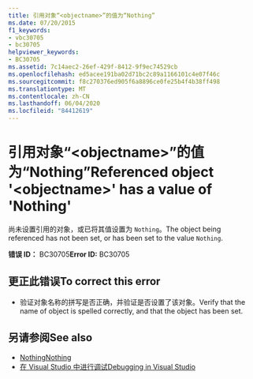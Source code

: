 ```yaml
---
title: 引用对象“<objectname>”的值为“Nothing”
ms.date: 07/20/2015
f1_keywords:
- vbc30705
- bc30705
helpviewer_keywords:
- BC30705
ms.assetid: 7c14aec2-26ef-429f-8412-9f9ec74529cb
ms.openlocfilehash: ed5acee191ba02d71bc2c89a1166101c4e07f46c
ms.sourcegitcommit: f8c270376ed905f6a8896ce0fe25b4f4b38ff498
ms.translationtype: MT
ms.contentlocale: zh-CN
ms.lasthandoff: 06/04/2020
ms.locfileid: "84412619"
---
```

# <a name="referenced-object-objectname-has-a-value-of-nothing"></a><span data-ttu-id="37059-102">引用对象“\<objectname>”的值为“Nothing”</span><span class="sxs-lookup"><span data-stu-id="37059-102">Referenced object '\<objectname>' has a value of 'Nothing'</span></span>
<span data-ttu-id="37059-103">尚未设置引用的对象，或已将其值设置为 `Nothing`。</span><span class="sxs-lookup"><span data-stu-id="37059-103">The object being referenced has not been set, or has been set to the value `Nothing`.</span></span>  
  
 <span data-ttu-id="37059-104">**错误 ID：** BC30705</span><span class="sxs-lookup"><span data-stu-id="37059-104">**Error ID:** BC30705</span></span>  
  
## <a name="to-correct-this-error"></a><span data-ttu-id="37059-105">更正此错误</span><span class="sxs-lookup"><span data-stu-id="37059-105">To correct this error</span></span>  
  
- <span data-ttu-id="37059-106">验证对象名称的拼写是否正确，并验证是否设置了该对象。</span><span class="sxs-lookup"><span data-stu-id="37059-106">Verify that the name of object is spelled correctly, and that the object has been set.</span></span>  
  
## <a name="see-also"></a><span data-ttu-id="37059-107">另请参阅</span><span class="sxs-lookup"><span data-stu-id="37059-107">See also</span></span>

- [<span data-ttu-id="37059-108">Nothing</span><span class="sxs-lookup"><span data-stu-id="37059-108">Nothing</span></span>](../language-reference/nothing.md)
- [<span data-ttu-id="37059-109">在 Visual Studio 中进行调试</span><span class="sxs-lookup"><span data-stu-id="37059-109">Debugging in Visual Studio</span></span>](/visualstudio/debugger/debugger-feature-tour)
